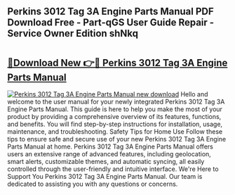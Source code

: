 ## Perkins 3012 Tag 3A Engine Parts Manual PDF Download Free - Part-qGS User Guide Repair - Service Owner Edition shNkq

# <h2><a href="http://bc76607.oget.top/?id=Perkins+3012+Tag+3A+Engine+Parts+Manual">🔗Download New 👉🔴 Perkins 3012 Tag 3A Engine Parts Manual</a></h2>

[![Perkins 3012 Tag 3A Engine Parts Manual new download](https://i.imgur.com/5g1atiW.png)](http://bc76607.oget.top/?id=Perkins+3012+Tag+3A+Engine+Parts+Manual)
Hello and welcome to the user manual for your newly integrated Perkins 3012 Tag 3A Engine Parts Manual. This guide is here to help you make the most of your product by providing a comprehensive overview of its features, functions, and benefits. You will find step-by-step instructions for installation, usage, maintenance, and troubleshooting. Safety Tips for Home Use Follow these tips to ensure safe and secure use of your new Perkins 3012 Tag 3A Engine Parts Manual at home. Perkins 3012 Tag 3A Engine Parts Manual offers users an extensive range of advanced features, including geolocation, smart alerts, customizable themes, and automatic syncing, all easily controlled through the user-friendly and intuitive interface. We're Here to Support You Perkins 3012 Tag 3A Engine Parts Manual. Our team is dedicated to assisting you with any questions or concerns.
